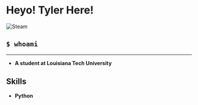 # **Heyo! Tyler Here!**

![Steam](https://img.shields.io/badge/steam-%23000000.svg?style=for-the-badge&logo=steam&logoColor=white)

## **`$ whoami`**
***
- **A student at Louisiana Tech University**

## **Skills**
- **Python**

<!--
**Base64tran/Base64tran** is a ✨ _special_ ✨ repository because its `README.md` (this file) appears on your GitHub profile.

Here are some ideas to get you started:

- 🔭 I’m currently working on ...
- 🌱 I’m currently learning ...
- 👯 I’m looking to collaborate on ...
- 🤔 I’m looking for help with ...
- 💬 Ask me about ...
- 📫 How to reach me: ...
- 😄 Pronouns: ...
- ⚡ Fun fact: ...
-->
